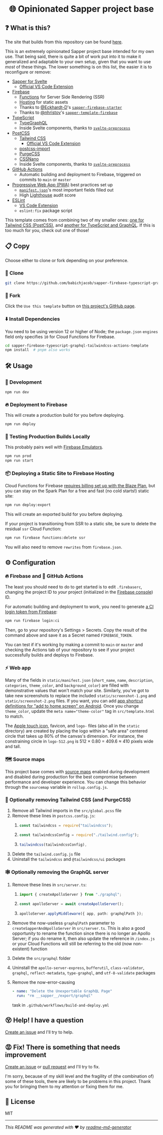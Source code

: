 <h1 align="center">🌐 Opinionated Sapper project base</h1>

## ❓ What is this?
The site that builds from this repository can be found [here](https://fir-sapper-tailwindcss.web.app/).

This is an extremely opinionated Sapper project base intended for my own use. That being said, there is quite a bit of work put into it to make it generalized and adaptable to your own setup, given that you want to use *most* of these things. The lower something is on this list, the easier it is to reconfigure or remove:
- [Sapper for Svelte](https://sapper.svelte.dev/)
  - [Official VS Code Extension](https://marketplace.visualstudio.com/items?itemName=svelte.svelte-vscode)
- [Firebase](https://firebase.google.com/)
  - [Functions](https://firebase.google.com/docs/functions/) for Server Side Rendering (SSR)
  - [Hosting](https://firebase.google.com/docs/hosting) for static assets
  - Thanks to [@Eckhardt-D](https://github.com/Eckhardt-D)'s [`sapper-firebase-starter`](https://github.com/Eckhardt-D/sapper-firebase-starter)
  - Thanks to [@nhristov](https://github.com/nhristov)'s [`sapper-template-firebase`](https://github.com/nhristov/sapper-template-firebase)
- [TypeScript](https://www.typescriptlang.org/)
  - [TypeGraphQL](https://typegraphql.ml/)
  - Inside Svelte components, thanks to [`svelte-preprocess`](https://github.com/kaisermann/svelte-preprocess)
- [PostCSS](https://postcss.org/)
  - [Tailwind CSS](https://tailwindcss.com/)
     - [Official VS Code Extension](https://marketplace.visualstudio.com/items?itemName=bradlc.vscode-tailwindcss)
  - [postcss-import](https://github.com/postcss/postcss-import)
  - [PurgeCSS](https://www.purgecss.com/)
  - [CSSNano](https://cssnano.co/)
  - Inside Svelte components, thanks to [`svelte-preprocess`](https://github.com/kaisermann/svelte-preprocess)
- [GitHub Actions](https://github.com/features/actions)
  - Automatic building and deployment to Firebase, triggered on commits to `main` or `master`
- [Progressive Web App (PWA)](https://developer.mozilla.org/en-US/docs/Web/Progressive_web_apps) best practices set up
  - [`manifest.json`](https://developer.mozilla.org/en-US/docs/Web/Manifest)'s most important fields filled out
  - High [Lighthouse](https://developers.google.com/web/tools/lighthouse) audit score
- [ESLint](https://eslint.org/)
  - [VS Code Extension](https://marketplace.visualstudio.com/items?itemName=dbaeumer.vscode-eslint)
  - `eslint:fix` package script

This template comes from combining two of my smaller ones: [one for Tailwind CSS (PostCSS)](https://github.com/babichjacob/sapper-postcss-template), and [another for TypeScript and GraphQL](https://github.com/babichjacob/sapper-typescript-graphql-template). If this is too much for you, check out one of those!

## 📋 Copy

Choose either to clone or fork depending on your preference.

### 🐑 Clone

```sh
git clone https://github.com/babichjacob/sapper-firebase-typescript-graphql-tailwindcss-actions-template
```

### 🍴 Fork

Click the `Use this template` button on [this project's GitHub page](https://github.com/babichjacob/sapper-firebase-typescript-graphql-tailwindcss-actions-template).

### ⬇️ Install Dependencies
You need to be using version 12 or higher of Node; the `package.json` `engines` field only specifies `10` for Cloud Functions for Firebase.

```sh
cd sapper-firebase-typescript-graphql-tailwindcss-actions-template
npm install  # pnpm also works
```

## 🛠 Usage

### 🧪 Development

```sh
npm run dev
```

### 🔥 Deployment to Firebase
This will create a production build for you before deploying.
```sh
npm run deploy
```

### 🔨 Testing Production Builds Locally
This probably pairs well with [Firebase Emulators](https://firebase.google.com/docs/rules/emulator-setup).
```sh
npm run prod
npm run start
```

### 📦 Deploying a Static Site to Firebase Hosting
Cloud Functions for Firebase [requires billing set up with the Blaze Plan](https://firebase.google.com/support/faq#expandable-15), but you can stay on the Spark Plan for a free and fast (no cold starts!) static site:
```sh
npm run deploy:export
```

This will create an exported build for you before deploying.

If your project is transitioning from SSR to a static site, be sure to delete the residual `ssr` Cloud Function:

```sh
npm run firebase functions:delete ssr
```

You will also need to remove `rewrites` from `firebase.json`.

## ⚙ Configuration

### 🔥 Firebase and 🐙 GitHub Actions
The least you should need to do to get started is to edit `.firebaserc`, changing the project ID to *your* project (initialized in the [Firebase console](https://console.firebase.google.com/)) ID.

For automatic building and deployment to work, you need to generate [a CI login token from Firebase](https://firebase.google.com/docs/cli#cli-ci-systems):
```sh
npm run firebase login:ci
```
Then, go to your repository's Settings > Secrets. Copy the result of the command above and save it as a Secret named `FIREBASE_TOKEN`.

You can test if it's working by making a commit to `main` or `master` and checking the Actions tab of your repository to see if your project successfully builds and deploys to Firebase.

### ⚡ Web app
Many of the fields in `static/manifest.json` (`short_name`, `name`, `description`, `categories`, `theme_color`, and `background_color`) are filled with demonstrative values that won't match your site. Similarly, you've got to take new screenshots to replace the included `static/screenshot-1.png` and `static/screenshot-2.png` files. If you want, you can add [app shortcut definitions for "add to home screen" on Android](https://web.dev/app-shortcuts/#define-app-shortcuts-in-the-web-app-manifest). Once you change `theme_color`, update the `meta name="theme-color"` tag in `src/template.html` to match.

The [Apple touch icon](https://developer.apple.com/library/archive/documentation/AppleApplications/Reference/SafariWebContent/ConfiguringWebApplications/ConfiguringWebApplications.html), favicon, and `logo-` files (also all in the `static` directory) are created by placing the logo within a "safe area" centered circle that takes up 80% of the canvas's dimension. For instance, the constraining circle in `logo-512.png` is 512 × 0.80 = 409.6 ≈ 410 pixels wide and tall. 

### 🗺 Source maps
This project base comes with [source maps](https://blog.teamtreehouse.com/introduction-source-maps) enabled during development and disabled during production for the best compromise between performance and developer experience. You can change this behavior through the `sourcemap` variable in `rollup.config.js`.

### 💨 Optionally removing Tailwind CSS (and PurgeCSS)

1. Remove all Tailwind imports in the `src/global.pcss` file
2. Remove these lines in `postcss.config.js`:
    1. ```js
       const tailwindcss = require("tailwindcss");
       ```
    3. ```js
       const tailwindcssConfig = require("./tailwind.config");
       ```
    3. ```js
       tailwindcss(tailwindcssConfig),
       ```
3. Delete the `tailwind.config.js` file
4. Uninstall the `tailwindcss` and `@tailwindcss/ui` packages

### 🕸 Optionally removing the GraphQL server
1. Remove these lines in `src/server.ts`:
    1. ```ts
       import { createApolloServer } from "./graphql";
       ```
    2. ```ts
       const apolloServer = await createApolloServer();
       ```
    3. ```ts
       apolloServer.applyMiddleware({ app, path: graphqlPath });
       ```

2. Remove the now-useless `graphqlPath` parameter to `createSapperAndApolloServer` in `src/server.ts`. This is also a good opportunity to rename the function since there is no longer an Apollo Server; if you do rename it, then also update the reference in `/index.js` or your Cloud Functions will still be referring to the old (now non-existent) function

3. Delete the `src/graphql` folder

4. Uninstall the `apollo-server-express`, `bufferutil`, `class-validator`, `graphql`, `reflect-metadata`, `type-graphql`, and `utf-8-validate` packages

5. Remove the now-error-causing
   ```yaml
   - name: "Delete the Unexportable GraphQL Page"
     run: "rm __sapper__/export/graphql"
   ```
   task in `.github/workflows/build-and-deploy.yml`

## 😵 Help! I have a question

[Create an issue](https://github.com/babichjacob/sapper-typescript-graphql-template/issues/new) and I'll try to help.

## 😡 Fix! There is something that needs improvement

[Create an issue](https://github.com/babichjacob/sapper-typescript-graphql-template/issues/new) or [pull request](https://github.com/babichjacob/sapper-typescript-graphql-template/pulls) and I'll try to fix.

I'm sorry, because of my skill level and the fragility of (the combination of) some of these tools, there are likely to be problems in this project. Thank you for bringing them to my attention or fixing them for me.

## 📄 License

MIT

---

_This README was generated with ❤️ by [readme-md-generator](https://github.com/kefranabg/readme-md-generator)_
